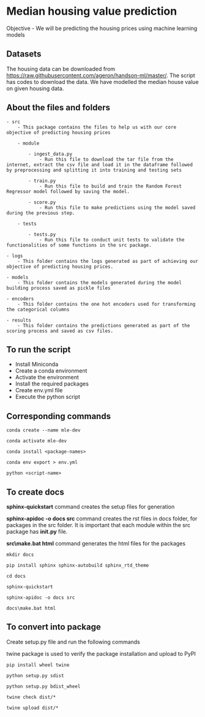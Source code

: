 # Median housing value prediction

Objective - We will be predicting the housing prices using machine learning models

## Datasets

The housing data can be downloaded from https://raw.githubusercontent.com/ageron/handson-ml/master/. The script has codes to download the data. We have modelled the median house value on given housing data.

## About the files and folders

    - src
        - This package contains the files to help us with our core objective of predicting housing prices

        - module

            - ingest_data.py
                - Run this file to download the tar file from the internet, extract the csv file and load it in the dataframe followed by preprocessing and splitting it into training and testing sets

            - train.py
                - Run this file to build and train the Random Forest Regressor model followed by saving the model.

            - score.py
                - Run this file to make predictions using the model saved during the previous step.

        - tests

            - tests.py
                - Run this file to conduct unit tests to validate the functionalities of some functions in the src package.

    - logs
        - This folder contains the logs generated as part of achieving our objective of predicting housing prices.

    - models
        - This folder contains the models generated during the model building process saved as pickle files

    - encoders
        - This folder contains the one hot encoders used for transforming the categorical columns

    - results
        - This folder contains the predictions generated as part of the scoring process and saved as csv files.

## To run the script
 - Install Miniconda
 - Create a conda environment
 - Activate the environment
 - Install the required packages
 - Create env.yml file
 - Execute the python script

## Corresponding commands

```shell
conda create --name mle-dev

conda activate mle-dev

conda install <package-names>

conda env export > env.yml

python <script-name>
```

## To create docs

**sphinx-quickstart** command creates the setup files for generation

**sphinx-apidoc -o docs src** command creates the rst files in docs folder, for packages in the src folder. It is important that each module within the src package has **__init__.py** file.

**src\make.bat html** command generates the html files for the packages

```shell
mkdir docs

pip install sphinx sphinx-autobuild sphinx_rtd_theme

cd docs

sphinx-quickstart

sphinx-apidoc -o docs src

docs\make.bat html
```

## To convert into package

Create setup.py file and run the following commands

twine package is used to verify the package installation and upload to PyPI

```shell
pip install wheel twine

python setup.py sdist

python setup.py bdist_wheel

twine check dist/*

twine upload dist/*
```







